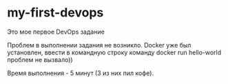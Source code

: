 # my-first-devops
Это мое первое DevOps задание


Проблем в выполнении задания не возникло. Docker уже был установлен, ввести в командную строку команду docker run hello-world проблем не вызвало))

Время выполнения - 5 минут (3 из них пил кофе).
